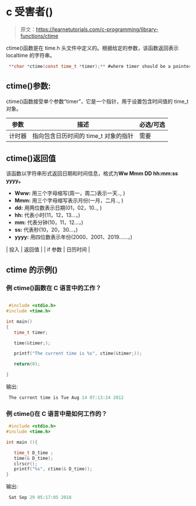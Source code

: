 # c 受害者()

> 原文：<https://learnetutorials.com/c-programming/library-functions/ctime>

ctime()函数是在 time.h 头文件中定义的。根据给定的参数，该函数返回表示 localtime 的字符串。

```c
 **char *ctime(const time_t *timer);** #where timer should be a pointer 

```

## ctime()参数:

ctime()函数接受单个参数“timer”，它是一个指针，用于设置包含时间值的 time_t 对象。

| ****参数**** | ****描述**** | ****必选/可选**** |
| --- | --- | --- |
| 计时器 | 指向包含日历时间的 time_t 对象的指针 | 需要 |

## ctime()返回值

该函数以字符串形式返回日期和时间信息，格式为**Ww Mmm DD hh:mm:ss yyyy。**

*   **Www:** 用三个字母缩写(周一，周二)表示一天.., )
*   **Mmm:** 用三个字母缩写表示月份(一月，二月.., )
*   **dd:** 用两位数表示日期(01，02，10.., )
*   **hh:** 代表小时(11，12，13…，)
*   **mm:** 代表分钟(10，11，12…，)
*   **ss:** 代表秒(10，20，30…，)
*   **yyyy:** 用四位数表示年份(2000、2001、2019……，)

| 投入 | 返回值 |
| if 参数 | 日历时间 |

## ctime 的示例()

### 例 ctime()函数在 C 语言中的工作？

```c

 #include <stdio.h>
#include <time.h>

int main()
{
   time_t timer;

   time(&timer;);

   printf("The current time is %s", ctime(&timer;));

   return(0);

} 

```

输出:

```c
 The current time is Tue Aug 14 07:13:24 2012 
```

### 例 ctime()在 C 语言中是如何工作的？

```c
 #include <stdio.h>
#include <time.h>

int main (){

   time_t D_time ; 
   time(& D_time); 
   clrscr(); 
   printf("%s", ctime(& D_time));
} 

```

输出:

```c
 Sat Sep 29 05:17:05 2018 
```